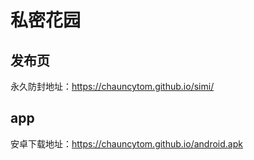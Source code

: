 # 私密花园

## 发布页
永久防封地址：https://chauncytom.github.io/simi/

## app
安卓下载地址：https://chauncytom.github.io/android.apk
